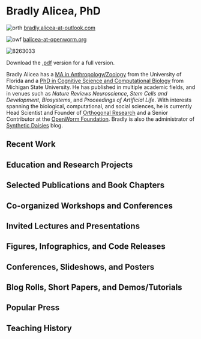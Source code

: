 # Bradly Alicea, PhD

![orth](https://user-images.githubusercontent.com/2716218/29792299-9c006dd0-8c05-11e7-9d11-ce67d78ec669.png) [bradly.alicea-at-outlook.com](bradly.alicea@outlook.com)

![owf](https://user-images.githubusercontent.com/2716218/29792323-ace12ea0-8c05-11e7-93e3-c104798e399b.png) [balicea-at-openworm.org](bradly.alicea@openworm.org)

![8263033](https://user-images.githubusercontent.com/2716218/168873342-3e371df3-94ae-41d3-987b-494990f00569.png)

Download the [.pdf](https://independent.academia.edu/BradlyAlicea/CurriculumVitae) version for a full version.

Bradly Alicea has a [MA in Anthropology/Zoology](https://osf.io/sme2y/) from the University of Florida and a [PhD in Cognitive Science and Computational Biology](https://osf.io/v7dnk/) from Michigan State University. He has published in multiple academic fields, and in venues such as _Nature Reviews Neuroscience_, _Stem Cells and Development_, _Biosystems_, and _Proceedings of Artificial Life_. With interests spanning the biological, computational, and social sciences, he is currently Head Scientist and Founder of [Orthogonal Research](https://orthogonal-research.weebly.com/) and a Senior Contributor at the [OpenWorm Foundation](http://www.openworm.org/). Bradly is also the administrator of [Synthetic Daisies](http://syntheticdaisies.blogspot.com/) blog.

## Recent Work

## Education and Research Projects  

## Selected Publications and Book Chapters  

## Co-organized Workshops and Conferences  

## Invited Lectures and Presentations  

## Figures, Infographics, and Code Releases  

## Conferences, Slideshows, and Posters  

## Blog Rolls, Short Papers, and Demos/Tutorials  

## Popular Press  

## Teaching History  

